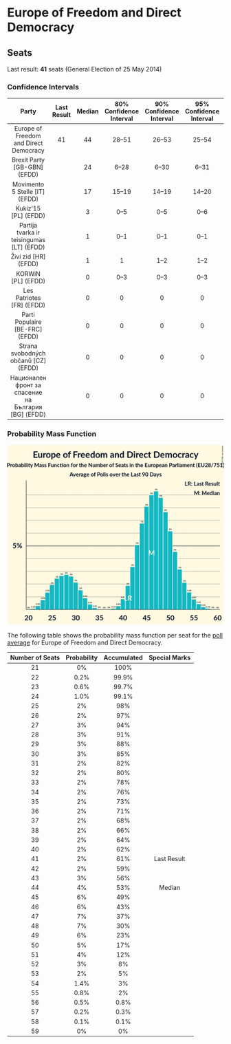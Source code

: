 # Europe of Freedom and Direct Democracy

## Seats

Last result: **41** seats (General Election of 25 May 2014)

### Confidence Intervals

| Party | Last Result | Median | 80% Confidence Interval | 90% Confidence Interval | 95% Confidence Interval | 99% Confidence Interval |
|:-----:|:-----------:|:------:|:-----------------------:|:-----------------------:|:-----------------------:|:-----------------------:|
| Europe of Freedom and Direct Democracy | 41 | 44 | 28–51 | 26–53 | 25–54 | 23–56 |
| Brexit Party [GB-GBN] (EFDD) | | 24 | 6–28 | 6–30 | 6–31 | 6–32 |
| Movimento 5 Stelle [IT] (EFDD) | | 17 | 15–19 | 14–19 | 14–20 | 13–21 |
| Kukiz’15 [PL] (EFDD) | | 3 | 0–5 | 0–5 | 0–6 | 0–6 |
| Partija tvarka ir teisingumas [LT] (EFDD) | | 1 | 0–1 | 0–1 | 0–1 | 0–1 |
| Živi zid [HR] (EFDD) | | 1 | 1 | 1–2 | 1–2 | 1–2 |
| KORWiN [PL] (EFDD) | | 0 | 0–3 | 0–3 | 0–3 | 0–4 |
| Les Patriotes [FR] (EFDD) | | 0 | 0 | 0 | 0 | 0 |
| Parti Populaire [BE-FRC] (EFDD) | | 0 | 0 | 0 | 0 | 0 |
| Strana svobodných občanů [CZ] (EFDD) | | 0 | 0 | 0 | 0 | 0 |
| Национален фронт за спасение на България [BG] (EFDD) | | 0 | 0 | 0 | 0 | 0 |

### Probability Mass Function

![Graph with seats probability mass function not yet produced](average-2019-05-14-seats-pmf-europeoffreedomanddirectdemocracy.png "Seats Probability Mass Function")

The following table shows the probability mass function per seat for the [poll average](average-2019-05-14.html) for Europe of Freedom and Direct Democracy.

| Number of Seats | Probability | Accumulated | Special Marks |
|:---------------:|:-----------:|:-----------:|:-------------:|
| 21 | 0% | 100% |  |
| 22 | 0.2% | 99.9% |  |
| 23 | 0.6% | 99.7% |  |
| 24 | 1.0% | 99.1% |  |
| 25 | 2% | 98% |  |
| 26 | 2% | 97% |  |
| 27 | 3% | 94% |  |
| 28 | 3% | 91% |  |
| 29 | 3% | 88% |  |
| 30 | 3% | 85% |  |
| 31 | 2% | 82% |  |
| 32 | 2% | 80% |  |
| 33 | 2% | 78% |  |
| 34 | 2% | 76% |  |
| 35 | 2% | 73% |  |
| 36 | 2% | 71% |  |
| 37 | 2% | 68% |  |
| 38 | 2% | 66% |  |
| 39 | 2% | 64% |  |
| 40 | 2% | 62% |  |
| 41 | 2% | 61% | Last Result |
| 42 | 2% | 59% |  |
| 43 | 3% | 56% |  |
| 44 | 4% | 53% | Median |
| 45 | 6% | 49% |  |
| 46 | 6% | 43% |  |
| 47 | 7% | 37% |  |
| 48 | 7% | 30% |  |
| 49 | 6% | 23% |  |
| 50 | 5% | 17% |  |
| 51 | 4% | 12% |  |
| 52 | 3% | 8% |  |
| 53 | 2% | 5% |  |
| 54 | 1.4% | 3% |  |
| 55 | 0.8% | 2% |  |
| 56 | 0.5% | 0.8% |  |
| 57 | 0.2% | 0.3% |  |
| 58 | 0.1% | 0.1% |  |
| 59 | 0% | 0% |  |


